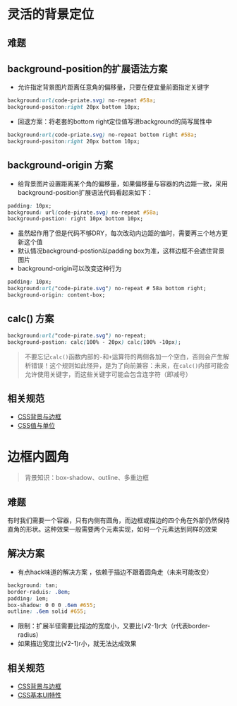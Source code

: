 # 灵活的背景定位

## 难题

## background-position的扩展语法方案
- 允许指定背景图片距离任意角的偏移量，只要在便宜量前面指定关键字

```CSS
background:url(code-priate.svg) no-repeat #58a;
background-positon:right 20px bottom 10px;
```
- 回退方案：将老套的bottom right定位值写进background的简写属性中

```CSS
background:url(code-priate.svg) no-repeat bottom right #58a;
background-positon:right 20px bottom 10px;
```

## background-origin 方案
- 给背景图片设置距离某个角的偏移量，如果偏移量与容器的内边距一致，采用background-position扩展语法代码看起来如下：

```CSS
padding: 10px;
background: url(code-pirate.svg) no-repeat #58a;
background-postion: right 10px bottom 10px;
```
- 虽然起作用了但是代码不够DRY，每次改动内边距的值时，需要再三个地方更新这个值
- 默认情况background-postion以padding box为准，这样边框不会遮住背景图片
- background-origin可以改变这种行为

```CSS
padding: 10px;
background:url("code-pirate.svg") no-repeat # 58a bottom right;
background-origin: content-box;
```

## calc() 方案
```CSS
background:url("code-pirate.svg") no-repeat;
background-postion: calc(100% - 20px) calc(100% -10px);
```

> 不要忘记`calc()`函数内部的`-`和`+`运算符的两侧各加一个空白，否则会产生解析错误！这个规则如此怪异，是为了向前兼容：未来，在`calc()`内部可能会允许使用关键字，而这些关键字可能会包含连字符（即减号）


## 相关规范
- [CSS背景与边框](http://w3.org/TR/css-backgrounds)
- [CSS值与单位](http://w3.org/TR/css-values)

# 边框内圆角
> 背景知识：box-shadow、outline、多重边框

## 难题
有时我们需要一个容器，只有内侧有圆角，而边框或描边的四个角在外部仍然保持直角的形状。这种效果一般需要两个元素实现，如何一个元素达到同样的效果

## 解决方案
- 有点hack味道的解决方案 ，依赖于描边不跟着圆角走（未来可能改变）

```CSS
background: tan;
border-raduis: .8em;
padding: 1em;
box-shadow: 0 0 0 .6em #655;
outline: .6em solid #655;
```

- 限制：扩展半径需要比描边的宽度小，又要比(√2-1)r大（r代表border-radius）
- 如果描边宽度比(√2-1)r小，就无法达成效果

## 相关规范
- [CSS背景与边框](http://w3.org/TR/css-backgrounds)
- [CSS基本UI特性](http://w3.org/TR/css3-ui)